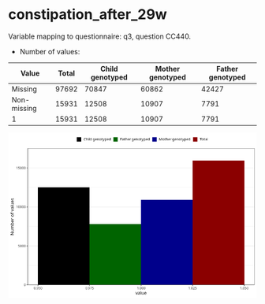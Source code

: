 # constipation_after_29w
Variable mapping to questionnaire: q3, question CC440.
- Number of values:

| Value | Total | Child genotyped | Mother genotyped | Father genotyped |
| ----- | ----- | --------------- | ---------------- | ---------------- |
| Missing | 97692 | 70847 | 60862 | 42427 |
| Non-missing | 15931 | 12508 | 10907 | 7791 |
| 1 | 15931 | 12508 | 10907 | 7791 |



![](constipation_after_29w_n.png)



